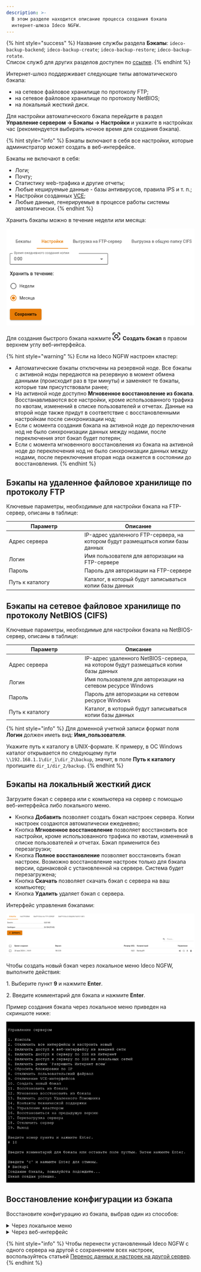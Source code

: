 ```yaml
---
description: >-
  В этом разделе находится описание процесса создания бэкапа
  интернет-шлюза Ideco NGFW.
---
```


{% hint style="success" %}
Название службы раздела **Бэкапы**: `ideco-backup-backend`; `ideco-backup-create`; `ideco-backup-restore`; `ideco-backup-rotate`.\
Список служб для других разделов доступен по [ссылке](/settings/server-management/terminal.md).
{% endhint %}

Интернет-шлюз поддерживает следующие типы автоматического бэкапа:

* на сетевое файловое хранилище по протоколу FTP;
* на сетевое файловое хранилище по протоколу NetBIOS;
* на локальный жесткий диск.

Для настройки автоматического бэкапа перейдите в раздел **Управление сервером -> Бэкапы -> Настройки** и укажите в настройках час (рекомендуется выбирать ночное время для создания бэкапа).

{% hint style="info" %}
Бэкапы включают в себя все настройки, которые администратор может создать в веб-интерфейсе.

Бэкапы не включают в себя:

* Логи;
* Почту;
* Статистику web-трафика и другие отчеты;
* Любые кешируемые данные - базы антивирусов, правила IPS и т. п.;
* Настройки созданных [VCE](/settings/server-management/vce.md);
* Любые данные, генерируемые в процессе работы системы автоматически.
{% endhint %}

Хранить бэкапы можно в течение недели или месяца:

![](/.gitbook/assets/backup.png)

Для создания быстрого бэкапа нажмите ![](/.gitbook/assets/icon-backup.png) **Создать бэкап** в правом верхнем углу веб-интерфейса.

{% hint style="warning" %}
Если на Ideco NGFW настроен кластер:

* Автоматические бэкапы отключены на резервной ноде. Все бэкапы с активной ноды передаются на резервную в момент обмена данными (происходит раз в три минуты) и заменяют те бэкапы, которые там присутствовали ранее;
* На активной ноде доступно **Мгновенное восстановление из бэкапа**. Восстанавливаются все настройки, кроме использованного трафика по квотам, изменений в списке пользователей и отчетах. Данные на второй ноде также придут в соответствие с восстановленными настройкам после синхронизации нод;
* Если с момента создания бэкапа на активной ноде до переключения нод не было синхронизации данных между нодами, после переключения этот бэкап будет потерян;
* Если с момента мгновенного восстановления из бэкапа на активной ноде до переключения нод не было синхронизации данных между нодами, после переключения вторая нода окажется в состоянии до восстановления.
{% endhint %}

## Бэкапы на удаленное файловое хранилище по протоколу FTP

Ключевые параметры, необходимые для настройки бэкапа на FTP-сервер, описаны в таблице:

<table><thead><tr><th width="188">Параметр</th><th>Описание</th></tr></thead><tbody><tr><td>Адрес сервера</td><td>IP-адрес удаленного FTP-сервера, на котором будут размещаться копии базы данных</td></tr><tr><td>Логин</td><td>Имя пользователя для авторизации на FTP-сервере</td></tr><tr><td>Пароль</td><td>Пароль для авторизации на FTP-сервере</td></tr><tr><td>Путь к каталогу</td><td>Каталог, в который будут записываться копии базы данных</td></tr></tbody></table>

## Бэкапы на сетевое файловое хранилище по протоколу NetBIOS (CIFS)

Ключевые параметры, необходимые для настройки бэкапа на NetBIOS-сервер, описаны в таблице:

<table><thead><tr><th width="189">Параметр</th><th>Описание</th></tr></thead><tbody><tr><td>Адрес сервера</td><td>IP-адрес удаленного NetBIOS-сервера, на котором будут размещаться копии базы данных</td></tr><tr><td>Логин</td><td>Имя пользователя для авторизации на сетевом ресурсе Windows</td></tr><tr><td>Пароль</td><td>Пароль для авторизации на сетевом ресурсе Windows</td></tr><tr><td>Путь к каталогу</td><td>Каталог, в который будут записываться копии базы данных</td></tr></tbody></table>

{% hint style="info" %}
Для доменной учетной записи формат поля **Логин** должен иметь вид: **Имя\_пользователя**.

Укажите путь к каталогу в UNIX-формате. К примеру, в ОС Windows каталог открывается по следующему пути `\\192.168.1.1\dir_1\dir_2\backup`, значит, в поле **Путь к каталогу** пропишите `dir_1/dir_2/backup`.
{% endhint %}

## Бэкапы на локальный жесткий диск

Загрузите бэкап с сервера или с компьютера на сервер с помощью веб-интерфейса либо локального меню.

* Кнопка **Добавить** позволяет создать бэкап настроек сервера. Копии настроек создаются автоматически ежедневно;
* Кнопка **Мгновенное восстановление** позволяет восстановить все настройки, кроме использованного трафика по квотам, изменений в списке пользователей и отчетах. Бэкап применится без перезагрузки;
* Кнопка **Полное восстановление** позволяет восстановить бэкап настроек. Возможно восстановление настроек только для бэкапа версии, одинаковой с установленной на сервере. Система будет перезагружена;
* Кнопка **Скачать** позволяет скачать бэкап с сервера на ваш компьютер;
* Кнопка **Удалить** удаляет бэкап с сервера.

Интерфейс управления бэкапами:

![](/.gitbook/assets/backup4.png)

Чтобы создать новый бэкап через локальное меню Ideco NGFW, выполните действия: 

1\. Выберите пункт **9** и нажмите **Enter**. 

2\. Введите комментарий для бэкапа и нажмите **Enter**.

Пример создания бэкапа через локальное меню приведен на скриншоте ниже:

![](/.gitbook/assets/local-menu3.png)

## Восстановление конфигурации из бэкапа

Восстановите конфигурацию из бэкапа, выбрав один из способов:

<details>

<summary>Через локальное меню</summary>

Перейдите в локальное меню и выполните действия:

1\. Выберите пункт:
* **11** - восстановятся все настройки и перезагрузится сервер;
* **12** - восстановятся все настройки без перезагрузки сервера, кроме использованного трафика по квотам, изменений в списке пользователей и отчетах.

  Нажмите **Enter**. 

2\. Выберите из списка бэкап, введя пункт нужной копии, и нажмите **Enter**. 

3\. Перезагрузите сервер, введя **y**, а затем **Enter**.

Пример восстановления из бэкапа через локальное меню:

![](/.gitbook/assets/local-menu4.png)

</details>

<details>

<summary>Через веб-интерфейс</summary>

Перейдите в раздел **Управление сервером -> Бэкапы -> Бэкапы** и нажмите кнопку **Применить** (![](/.gitbook/assets/icon-recovery.png) в столбце **Управление**). Система будет перезагружена для применения настроек сервера.

</details>

{% hint style="info" %}
Чтобы перенести установленный Ideco NGFW с одного сервера на другой с сохранением всех настроек, воспользуйтесь статьей [Перенос данных и настроек на другой сервер](/recipes/popular-recipes/transferring-data-to-another-server.md).
{% endhint %}